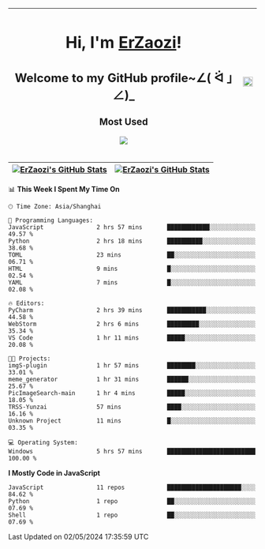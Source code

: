 |<h1>Hi, I'm <a href="https://github.com/erzaozi">ErZaozi</a>! </h1><h2>Welcome to my GitHub profile~∠( ᐛ 」∠)_</h2><p><h3>Most Used</h3><img src="https://skillicons.dev/icons?i=github,vscode,visualstudio,ubuntu,postman,pycharm,webstorm,git,docker"></p>|<img decoding="async" align=center src="https://cdn.jsdelivr.net/gh/erzaozi/erzaozi/image.gif" width="100%">|
| ----- | ----- |

| <a href="https://github.com/erzaozi"><img align="center" src="https://github-readme-stats.vercel.app/api/top-langs/?username=erzaozi&title_color=44cef6&text_color=4b5cc4&icon_color=2bbc8a&bg_color=white&langs_count=4&hide_border=true" alt="ErZaozi's GitHub Stats" /></a> | <a href="https://github.com/erzaozi"><img align="center" src="https://github-readme-stats.vercel.app/api?username=erzaozi&show_icons=true&line_height=27&count_private=true&title_color=44cef6&text_color=4b5cc4&icon_color=2bbc8a&bg_color=white&hide_border=true" alt="ErZaozi's GitHub Stats" /></a> |
| ----- | ----- |
<!--START_SECTION:waka-->
📊 **This Week I Spent My Time On** 

```text
🕑︎ Time Zone: Asia/Shanghai

💬 Programming Languages: 
JavaScript               2 hrs 57 mins       ████████████░░░░░░░░░░░░░   49.57 % 
Python                   2 hrs 18 mins       ██████████░░░░░░░░░░░░░░░   38.68 % 
TOML                     23 mins             ██░░░░░░░░░░░░░░░░░░░░░░░   06.71 % 
HTML                     9 mins              █░░░░░░░░░░░░░░░░░░░░░░░░   02.54 % 
YAML                     7 mins              █░░░░░░░░░░░░░░░░░░░░░░░░   02.08 % 

🔥 Editors: 
PyCharm                  2 hrs 39 mins       ███████████░░░░░░░░░░░░░░   44.58 % 
WebStorm                 2 hrs 6 mins        █████████░░░░░░░░░░░░░░░░   35.34 % 
VS Code                  1 hr 11 mins        █████░░░░░░░░░░░░░░░░░░░░   20.08 % 

🐱‍💻 Projects: 
imgS-plugin              1 hr 57 mins        ████████░░░░░░░░░░░░░░░░░   33.01 % 
meme_generator           1 hr 31 mins        ██████░░░░░░░░░░░░░░░░░░░   25.67 % 
PicImageSearch-main      1 hr 4 mins         █████░░░░░░░░░░░░░░░░░░░░   18.05 % 
TRSS-Yunzai              57 mins             ████░░░░░░░░░░░░░░░░░░░░░   16.16 % 
Unknown Project          11 mins             █░░░░░░░░░░░░░░░░░░░░░░░░   03.35 % 

💻 Operating System: 
Windows                  5 hrs 57 mins       █████████████████████████   100.00 % 
```

**I Mostly Code in JavaScript** 

```text
JavaScript               11 repos            █████████████████████░░░░   84.62 % 
Python                   1 repo              ██░░░░░░░░░░░░░░░░░░░░░░░   07.69 % 
Shell                    1 repo              ██░░░░░░░░░░░░░░░░░░░░░░░   07.69 % 
```




 Last Updated on 02/05/2024 17:35:59 UTC
<!--END_SECTION:waka-->
